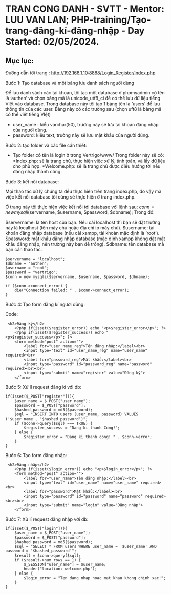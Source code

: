# TRAN CONG DANH - SVTT - Mentor: LUU VAN LAN; PHP-training/Tạo-trang-đăng-kí-đăng-nhập - Day Started: 02/05/2024.
## Mục lục:

Đường dẫn tới trang : http://192.168.1.10:8888/Login_Register/index.php

Bước 1: Tạo database và một bảng lưu danh sách người dùng

Để lưu danh sách các tài khoản, tôi tạo một database ở phpmyadmin có tên là ‘authen’ và chọn bảng mã là unicode_utf8_ci để có thể lưu dữ liệu tiếng Việt vào database. Trong database này tôi tạo 1 bảng tên là ‘users’ để lưu thông tin của các user. Bảng này có các trường sau (chọn uft8 là bảng mã có thể viết tiếng VIệt)

- user_name : kiểu varchar(50), trường này sẽ lưu tài khoản đăng nhập của người dùng.
- password: kiểu text, trường này sẽ lưu mật khẩu của người dùng.

Bước 2: tạo folder và các file cần thiết:
- Tạo folder có tên là login ở trong Vertrigo/www/ Trong folder này sẽ có:
     *Index.php: sẽ là trang chủ, thực hiện việc xử lý, tính toán, và lấy dữ liệu cho phù hợp.
     *Welcome.php: sẽ là trang chủ được điều hướng tới nếu đăng nhập thành công.

Bước 3: kết nối database:

Mọi thao tác xử lý chúng ta đều thực hiên trên trang index.php, do vậy mà việc kết nối database tôi cũng sẽ thực hiện ở trang index.php.

Ở trang này tôi thực hiện việc kết nối tới database với lệnh sau: $conn = new mysqli($servername, $username, $password, $dbname);
Trong đó:

$servername: là tên host của bạn. Nếu cài localhost thì bạn sẽ đặt trường này là localhost (tên máy chủ hoặc địa chỉ ip máy chủ).
$username: tài khoản đăng nhập database (nếu cài xampp, tài khoản mặc định là ‘root’).
$password: mật khẩu đăng nhập database (mặc định xampp không đặt mật khẩu đăng nhập, nên trường này bạn để trống).
$dbname: tên database mà bạn cần thao tác.

```
$servername = "localhost";
$dbname = "authen";
$username = "root";
$password = "vertrigo";
$conn = new mysqli($servername, $username, $password, $dbname);

if ($conn->connect_error) {
    die("Connection failed: " . $conn->connect_error);
}
```
Bước 4: Tạo form đăng kí người dùng:

Code:
```
 <h2>Đăng ký</h2>
    <?php if(isset($register_error)) echo "<p>$register_error</p>"; ?>
    <?php if(isset($register_success)) echo "<p>$register_success</p>"; ?>
    <form method="post" action="">
        <label for="user_name_reg">Tên đăng nhập:</label><br>
        <input type="text" id="user_name_reg" name="user_name" required><br>
        <label for="password_reg">Mật khẩu:</label><br>
        <input type="password" id="password_reg" name="password" required><br><br>
        <input type="submit" name="register" value="Đăng ký">
    </form>
```
Bước 5: Xử lí request đăng kí với db:
```
if(isset($_POST["register"])){
    $user_name = $_POST["user_name"];
    $password = $_POST["password"];
    $hashed_password = md5($password); 
    $sql = "INSERT INTO users (user_name, password) VALUES ('$user_name', '$hashed_password')";
    if ($conn->query($sql) === TRUE) {
        $register_success = "Dang ki thanh Cong!";
    } else {
        $register_error = "Dang ki thanh cong! " . $conn->error;
    }
}
```
Bước 6: Tạo form đăng nhập:
```
 <h2>Đăng nhập</h2>
    <?php if(isset($login_error)) echo "<p>$login_error</p>"; ?>
    <form method="post" action="">
        <label for="user_name">Tên đăng nhập:</label><br>
        <input type="text" id="user_name" name="user_name" required><br>
        <label for="password">Mật khẩu:</label><br>
        <input type="password" id="password" name="password" required><br><br>
        <input type="submit" name="login" value="Đăng nhập">
    </form>
```
Bước 7: Xử lí request đăng nhập với db:
```
if(isset($_POST["login"])){
    $user_name = $_POST["user_name"];
    $password = $_POST["password"];
    $hashed_password = md5($password); 
    $sql = "SELECT * FROM users WHERE user_name = '$user_name' AND password = '$hashed_password'";
    $result = $conn->query($sql);
    if ($result->num_rows == 1) {
        $_SESSION["user_name"] = $user_name;
        header("location: welcome.php");
    } else {
        $login_error = "Ten dang nhap hoac mat khau khong chinh xac!";
    }
}
```
